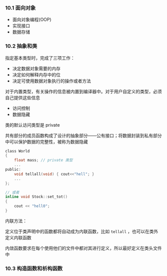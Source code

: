 ### 10.1 面向对象

- 面向对象编程(OOP)
- 实现接口
- 数据存储

### 10.2 抽象和类

指定基本类型时，完成了三项工作：
- 决定数据对象需要的内存
- 决定如何解释内存中的位
- 决定可使用数据对象执行的操作或者方法

对于内置类型，有关操作的信息被内置到编译器中。对于用户自定义的类型，必须自己提供这些信息

- 访问控制  
- 数据隐藏

类的默认访问类型是 private

共有部分的成员函数构成了设计的抽象部分——公有接口；将数据封装到私有部分中可以保护数据的完整性，被称为数据隐藏

```c
class World
{
    float mass; // private 类型
    ...
public:
    void tellall(void) { cout<<"hell"; }
    ...
};

// 或者
inline void Stock::set_tot()
{
    cout << "hell0";
}
```

内联方法：

定义位于类声明中的函数都将自动成为内联函数，比如 `tellall` ，也可以在类外定义内联函数

内敛函数要求在每个使用他们的文件中都对其进行定义，所以最好定义在类头文件中

### 10.3 构造函数和析构函数

